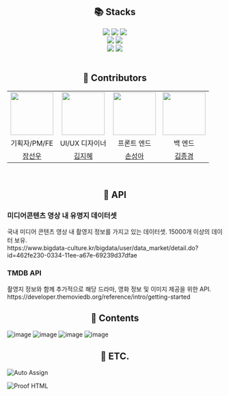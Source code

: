 <div align=center><h2>📚 Stacks</h2></div>
<div align=center> 
  <img src="https://img.shields.io/badge/Flutter-02569B?style=for-the-badge&logo=flutter&logoColor=white">
  <img src="https://img.shields.io/badge/Spring-6DB33F?style=for-the-badge&logo=spring&logoColor=white">
  <img src="https://img.shields.io/badge/Dart-0175C2?style=for-the-badge&logo=dart&logoColor=white">
  <br>
  
  <img src="https://img.shields.io/badge/notion-000000?style=for-the-badge&logo=notion&logoColor=white">
  <img src="https://img.shields.io/badge/discord-5865f2?style=for-the-badge&logo=discord&logoColor=white">
  <br>
  
  <img src="https://img.shields.io/badge/github-181717?style=for-the-badge&logo=github&logoColor=white">
  <img src="https://img.shields.io/badge/git-F05032?style=for-the-badge&logo=git&logoColor=white">
  <br>
</div>

<br>

<div align=center><h2>🐥 Contributors</h2></div>

<div align=center>
<table>
  <tr>
    <td align="center"><a href="https://github.com/InSange"><img src="https://tr.rbxcdn.com/ecac8c841a5aea0586a50a17181934ff/420/420/Hat/Png" width="100px;" alt=""/>
    <td align="center"><a href="https://github.com/InSange"><img src="https://w7.pngwing.com/pngs/296/918/png-transparent-surreal-humour-meme-cat-turnbull-ac-9-cat-like-mammal-carnivoran-meme.png" width="100px;" alt=""/>
    <td align="center"><a href="https://github.com/huchujj"><img src="https://creatorset.com/cdn/shop/files/Transparent1440x1080cattakingaselfiephoto.png?v=1702844064" width="100px;" alt=""/>
    <td align="center"><a href="https://github.com/JONG-KYEONG"><img src="https://tr.rbxcdn.com/42eaa90224b3f85eeedfa87cb3823906/420/420/Hat/Png" width="100px;" alt=""/>
  </tr>
  <tr align="center">
      <td>기획자/PM/FE</td>
    <td>UI/UX 디자이너</td>
    <td>프론트 엔드</td>
    <td>백 엔드</td>
  </tr>
  <tr>
    <td align="center"><a href="https://github.com/InSange" title="Code">장선우</a></td>
    <td align="center"><a href="https://github.com/InSange" title="Code">김지혜</a></td>
    <td align="center"><a href="https://github.com/huchujj" title="Code">손성아</a></td>
    <td align="center"><a href="https://github.com/JONG-KYEONG" title="Code">김종경</a></td>
  </tr>
</table>
</div>
<br>
<div align=center><h2> 📖 API</h2></div>
<h3> 미디어콘텐츠 영상 내 유명지 데이터셋 </h3>
국내 미디어 콘텐츠 영상 내 촬영지 정보를 가지고 있는 데이터셋. 15000개 이상의 데이터 보유.
<br>
https://www.bigdata-culture.kr/bigdata/user/data_market/detail.do?id=462fe230-0334-11ee-a67e-69239d37dfae
<h3> TMDB API </h3>
촬영지 정보와 함께 추가적으로 해당 드라마, 영화 정보 및 이미지 제공을 위한 API.
<br>
https://developer.themoviedb.org/reference/intro/getting-started
<br>
<div align=center><h2>🔖 Contents</h2></div>

![image](https://github.com/user-attachments/assets/8fd61bfb-0a1a-4adb-af7e-c013c4ec8f4e)
![image](https://github.com/user-attachments/assets/589d7545-8818-4c63-84f5-49fa94dd709e)
![image](https://github.com/user-attachments/assets/72324c1e-f67a-46fd-878d-de7f04c669f5)
![image](https://github.com/user-attachments/assets/b042d906-0713-4f52-80e2-f1b256c85a80)

<div align=center><h2> 📖 ETC.</h2></div>

![Auto Assign](https://github.com/PKNU-Assemble/demo-repository/actions/workflows/auto-assign.yml/badge.svg)

![Proof HTML](https://github.com/PKNU-Assemble/demo-repository/actions/workflows/proof-html.yml/badge.svg)

